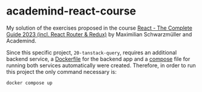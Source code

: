 # academind-react-course
My solution of the exercises proposed in the course [React - The Complete Guide 2023 (incl. React Router &amp; Redux)](https://www.udemy.com/course/react-the-complete-guide-incl-redux/) by Maximilian Schwarzmüller and Academind.

Since this specific project, `20-tanstack-query`, requires an additional backend service, a [Dockerfile](https://github.com/gabrielmsollero/academind-react-course/blob/20-tanstack-query/backend/Dockerfile) for the backend app and a [compose](https://github.com/gabrielmsollero/academind-react-course/blob/20-tanstack-query/compose.yaml) file for running both services automatically were created. Therefore, in order to run this project the only command necessary is:

```bash
docker compose up
```